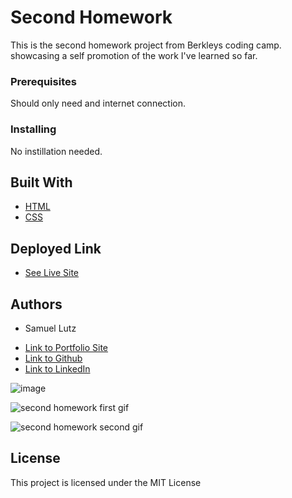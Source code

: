 # Second Homework

This is the second homework project from Berkleys coding camp. showcasing a self promotion of the work I've learned so far.

### Prerequisites

Should only need and internet connection.

### Installing

No instillation needed.

## Built With

* [HTML](https://developer.mozilla.org/en-US/docs/Web/HTML)
* [CSS](https://developer.mozilla.org/en-US/docs/Web/CSS)

## Deployed Link

* [See Live Site](#)


## Authors

* Samuel Lutz 

- [Link to Portfolio Site](#)
- [Link to Github](https://github.com/samuellutz)
- [Link to LinkedIn](https://www.linkedin.com/in/samuel-lutz-77138020b/)

![image](https://user-images.githubusercontent.com/91674571/146793494-4fa6b93e-63f5-4971-9575-9a3cd9ad6bee.png)

![second homework first gif](https://user-images.githubusercontent.com/91674571/146812375-0708ccd4-8ac2-409d-b56f-ab46001ff53a.gif)


![second homework second gif](https://user-images.githubusercontent.com/91674571/146813544-3bad7343-0815-41c6-bbc1-627d381e5d08.gif)


## License

This project is licensed under the MIT License 
